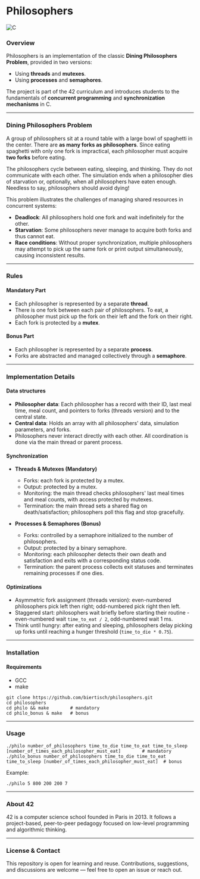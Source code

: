 # Philosophers

![C](https://img.shields.io/badge/language-C-blue.svg)

### Overview

Philosophers is an implementation of the classic **Dining Philosophers Problem**, provided in two versions:
* Using **threads** and **mutexes**.
* Using **processes** and **semaphores**.

The project is part of the 42 curriculum and introduces students to the fundamentals of **concurrent programming** and **synchronization mechanisms** in C.

---
### Dining Philosophers Problem

A group of philosophers sit at a round table with a large bowl of spaghetti in the center. There are **as many forks as philosophers**. Since eating spaghetti with only one fork is impractical, each philosopher must acquire **two forks** before eating.

The philosophers cycle between eating, sleeping, and thinking. They do not communicate with each other. The simulation ends when a philosopher dies of starvation or, optionally, when all philosophers have eaten enough. Needless to say, philosophers should avoid dying!

This problem illustrates the challenges of managing shared resources in concurrent systems:
* **Deadlock**: All philosophers hold one fork and wait indefinitely for the other.
* **Starvation**: Some philosophers never manage to acquire both forks and thus cannot eat.
* **Race conditions**: Without proper synchronization, multiple philosophers may attempt to pick up the same fork or print output simultaneously, causing inconsistent results.

---
### Rules

#### Mandatory Part
* Each philosopher is represented by a separate **thread**.
* There is one fork between each pair of philosophers. To eat, a philosopher must pick up the fork on their left and the fork on their right.
* Each fork is protected by a **mutex**.

#### Bonus Part
* Each philosopher is represented by a separate **process**.
* Forks are abstracted and managed collectively through a **semaphore**.

---
### Implementation Details

#### Data structures
* **Philosopher data**: Each philosopher has a record with their ID, last meal time, meal count, and pointers to forks (threads version) and to the central state.
* **Central data**: Holds an array with all philosophers' data, simulation parameters, and forks.
* Philosophers never interact directly with each other. All coordination is done via the main thread or parent process.

#### Synchronization
* **Threads & Mutexes (Mandatory)**
  * Forks: each fork is protected by a mutex.
  * Output: protected by a mutex.
  * Monitoring: the main thread checks philosophers' last meal times and meal counts, with access protected by mutexes.
  * Termination: the main thread sets a shared flag on death/satisfaction; philosophers poll this flag and stop gracefully.

* **Processes & Semaphores (Bonus)**
	* Forks: controlled by a semaphore initialized to the number of philosophers.
	* Output: protected by a binary semaphore.
	* Monitoring: each philosopher detects their own death and satisfaction and exits with a corresponding status code.
	* Termination: the parent process collects exit statuses and terminates remaining processes if one dies.


#### Optimizations
* Asymmetric fork assignment (threads version): even-numbered philosophers pick left then right; odd-numbered pick right then left.
* Staggered start: philosophers wait briefly before starting their routine - even-numbered wait `time_to_eat / 2`, odd-numbered wait 1 ms.
* Think until hungry: after eating and sleeping, philosophers delay picking up forks until reaching a hunger threshold (`time_to_die * 0.75`).

---
### Installation

#### Requirements
* GCC
* make

```
git clone https://github.com/biertisch/philosophers.git
cd philosophers
cd philo && make		# mandatory
cd philo_bonus & make	# bonus
```

---
### Usage
```
./philo number_of_philosophers time_to_die time_to_eat time_to_sleep [number_of_times_each_philosopher_must_eat]		# mandatory
./philo_bonus number_of_philosophers time_to_die time_to_eat time_to_sleep [number_of_times_each_philosopher_must_eat]	# bonus
```

Example:
```
./philo 5 800 200 200 7
```

---
### About 42

42 is a computer science school founded in Paris in 2013. It follows a project-based, peer-to-peer pedagogy focused on low-level programming and algorithmic thinking.

---
### License & Contact

This repository is open for learning and reuse. Contributions, suggestions, and discussions are welcome — feel free to open an issue or reach out.